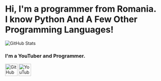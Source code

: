# Hi, I'm a programmer from Romania. I know Python And A Few Other Programming Languages!

![GitHub Stats](https://github-widgetbox.vercel.app/api/profile?username=tnaeso&data=followers,repositories,stars,commits&theme=darkmode)

### I'm a YouTuber and Programmer.

<a href="https://github.com/tnaeso"><img src="https://cdn.jsdelivr.net/npm/simple-icons@3.0.1/icons/github.svg" alt="GitHub" height="40"></a>
<a href="https://www.youtube.com/@tnaeso"><img src="https://cdn.jsdelivr.net/npm/simple-icons@3.0.1/icons/youtube.svg" alt="YouTube" height="40"></a>
